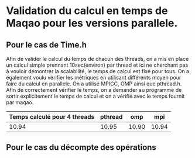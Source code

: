 # Validation du calcul en temps de Maqao pour les versions parallele.

## Pour le cas de Time.h
Afin de valider le calcul du temps de chacun des threads, on a mis en place
un calcul simple prennant 10sec(environ) par thread et ici ne cherchant pas
à vouloir démontrer la scalabilité, le temps de calcul est fixé pour tous.
On a également voulu vérifier les métriques en utilisant différents 
moyen pour faire du calcul en parallele. On a utilisé MPICC, OMP ainsi 
que pthread.h. Afin de correctement vérifier le temps, on a demander au 
programme de sortir explicitement le temps de calcul et on a vérifié avec
le temps fournit par maqao.

|Temps calculé pour 4 threads|pthread|omp|mpi
---|---|---|---
10.94|10.95|10.90|10.94

## Pour le cas du décompte des opérations
